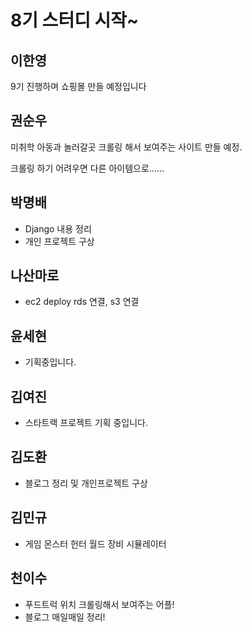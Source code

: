 # 8기 스터디 시작~

## 이한영

9기 진행하며 쇼핑몰 만들 예정입니다




## 권순우

미취학 아동과 놀러갈곳 크롤링 해서 보여주는 사이트 만들 예정.

크롤링 하기 어려우면 다른 아이템으로......

## 박명배

* Django 내용 정리
* 개인 프로젝트 구상


## 나산마로
* ec2 deploy rds 연결, s3 연결

## 윤세현
* 기획중입니다.

## 김여진
* 스타트랙 프로젝트 기획 중입니다.

## 김도환
* 블로그 정리 및 개인프로젝트 구상

## 김민규
* 게임 몬스터 헌터 월드 장비 시뮬레이터

## 천이수
* 푸드트럭 위치 크롤링해서 보여주는 어플!
* 블로그 매일매일 정리!

